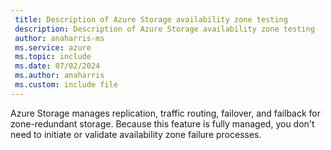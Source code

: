 ```yaml
---
 title: Description of Azure Storage availability zone testing
 description: Description of Azure Storage availability zone testing
 author: anaharris-ms
 ms.service: azure
 ms.topic: include
 ms.date: 07/02/2024
 ms.author: anaharris
 ms.custom: include file
---
```


Azure Storage manages replication, traffic routing, failover, and failback for zone-redundant storage. Because this feature is fully managed, you don't need to initiate or validate availability zone failure processes.
